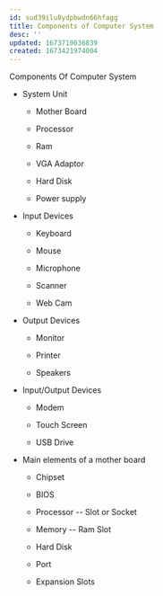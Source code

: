 ```yaml
---
id: sud39ilu8ydpbwdn66hfagg
title: Components of Computer System
desc: ''
updated: 1673710036839
created: 1673421974004
---
```


Components Of Computer System


-   System Unit

    -   Mother Board

    -   Processor

    -   Ram

    -   VGA Adaptor

    -   Hard Disk

    -   Power supply


-   Input Devices

    -   Keyboard

    -   Mouse

    -   Microphone

    -   Scanner

    -   Web Cam


-   Output Devices

    -   Monitor

    -   Printer

    -   Speakers


-   Input/Output Devices

    -   Modem

    -   Touch Screen

    -   USB Drive


-   Main elements of a mother board

    -   Chipset

    -   BIOS

    -   Processor -- Slot or Socket

    -   Memory -- Ram Slot

    -   Hard Disk

    -   Port

    -   Expansion Slots
